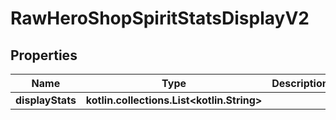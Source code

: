 
# RawHeroShopSpiritStatsDisplayV2

## Properties
Name | Type | Description | Notes
------------ | ------------- | ------------- | -------------
**displayStats** | **kotlin.collections.List&lt;kotlin.String&gt;** |  | 



